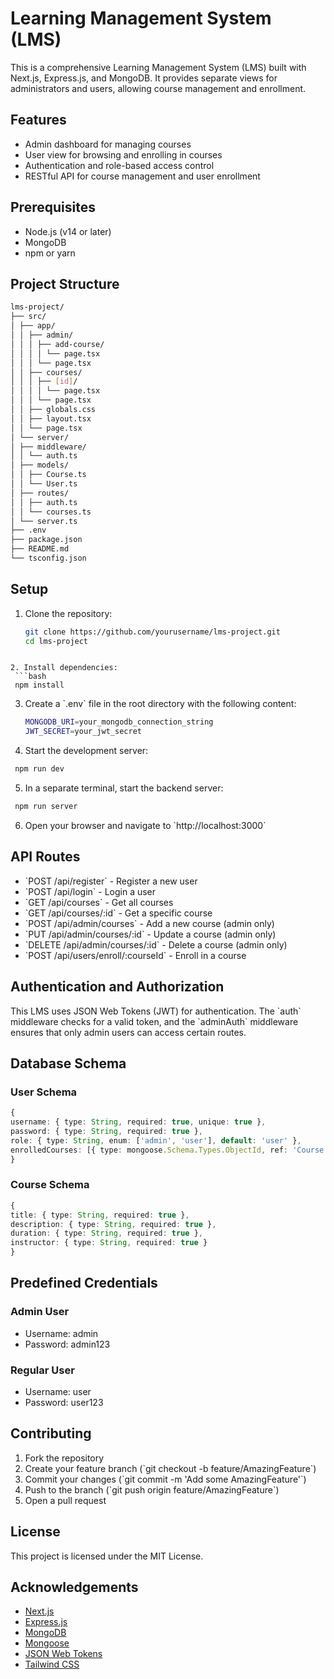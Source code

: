 # Learning Management System (LMS)

This is a comprehensive Learning Management System (LMS) built with Next.js, Express.js, and MongoDB. It provides separate views for administrators and users, allowing course management and enrollment.

## Features

- Admin dashboard for managing courses
- User view for browsing and enrolling in courses
- Authentication and role-based access control
- RESTful API for course management and user enrollment

## Prerequisites

- Node.js (v14 or later)
- MongoDB
- npm or yarn

## Project Structure

```bash
lms-project/
├── src/
│ ├── app/
│ │ ├── admin/
│ │ │ ├── add-course/
│ │ │ │ └── page.tsx
│ │ │ └── page.tsx
│ │ ├── courses/
│ │ │ ├── [id]/
│ │ │ │ └── page.tsx
│ │ │ └── page.tsx
│ │ ├── globals.css
│ │ ├── layout.tsx
│ │ └── page.tsx
│ └── server/
│ ├── middleware/
│ │ └── auth.ts
│ ├── models/
│ │ ├── Course.ts
│ │ └── User.ts
│ ├── routes/
│ │ ├── auth.ts
│ │ └── courses.ts
│ └── server.ts
├── .env
├── package.json
├── README.md
└── tsconfig.json
```

## Setup

1. Clone the repository:
   ```bash
   git clone https://github.com/yourusername/lms-project.git
   cd lms-project
  ```

2. Install dependencies:
   ```bash
   npm install
   ```

3. Create a \`.env\` file in the root directory with the following content:
   ```bash
   MONGODB_URI=your_mongodb_connection_string
   JWT_SECRET=your_jwt_secret
   ```

4. Start the development server:
  ```bash
   npm run dev
  ```

5. In a separate terminal, start the backend server:
  ```bash
   npm run server
  ```

6. Open your browser and navigate to \`http://localhost:3000\`

## API Routes

- \`POST /api/register\` - Register a new user
- \`POST /api/login\` - Login a user
- \`GET /api/courses\` - Get all courses
- \`GET /api/courses/:id\` - Get a specific course
- \`POST /api/admin/courses\` - Add a new course (admin only)
- \`PUT /api/admin/courses/:id\` - Update a course (admin only)
- \`DELETE /api/admin/courses/:id\` - Delete a course (admin only)
- \`POST /api/users/enroll/:courseId\` - Enroll in a course

## Authentication and Authorization

This LMS uses JSON Web Tokens (JWT) for authentication. The \`auth\` middleware checks for a valid token, and the \`adminAuth\` middleware ensures that only admin users can access certain routes.

## Database Schema

### User Schema

```typescript
{
username: { type: String, required: true, unique: true },
password: { type: String, required: true },
role: { type: String, enum: ['admin', 'user'], default: 'user' },
enrolledCourses: [{ type: mongoose.Schema.Types.ObjectId, ref: 'Course' }]
}
```

### Course Schema

```typescript
{
title: { type: String, required: true },
description: { type: String, required: true },
duration: { type: String, required: true },
instructor: { type: String, required: true }
}
```

## Predefined Credentials

### Admin User

- Username: admin
- Password: admin123

### Regular User

- Username: user
- Password: user123

## Contributing

1. Fork the repository
2. Create your feature branch (\`git checkout -b feature/AmazingFeature\`)
3. Commit your changes (\`git commit -m 'Add some AmazingFeature'\`)
4. Push to the branch (\`git push origin feature/AmazingFeature\`)
5. Open a pull request

## License

This project is licensed under the MIT License.

## Acknowledgements

- [Next.js](https://nextjs.org/)
- [Express.js](https://expressjs.com/)
- [MongoDB](https://www.mongodb.com/)
- [Mongoose](https://mongoosejs.com/)
- [JSON Web Tokens](https://jwt.io/)
- [Tailwind CSS](https://tailwindcss.com/)


